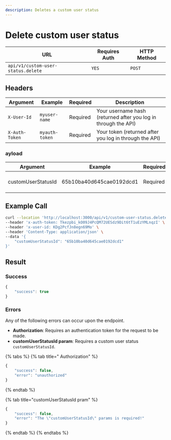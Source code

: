 ```yaml
---
description: Deletes a custom user status
---
```


# Delete custom user status

| URL                                | Requires Auth | HTTP Method |
| ---------------------------------- | ------------- | ----------- |
| `api/v1/custom-user-status.delete` | `YES`         | `POST`      |

## Headers

| Argument       | Example        | Required | Description                                                    |
| -------------- | -------------- | -------- | -------------------------------------------------------------- |
| `X-User-Id`    | `myuser-name`  | Required | Your username hash (returned after you log in through the API) |
| `X-Auth-Token` | `myauth-token` | Required | Your token (returned after you log in through the API)         |

### ayload <a href="#payload" id="payload"></a>

| Argument           | Example                  | Required | Description                    |
| ------------------ | ------------------------ | -------- | ------------------------------ |
| customUserStatusId | 65b10ba40d645cae0192dcd1 | Required | The `_id` of the custom status |

## Example Call

```bash
curl --location 'http://localhost:3000/api/v1/custom-user-status.delete' \
--header 'x-auth-token: Tkezpbi_kO09J4PcQM72UESdz9Dit6tT1uEzYMLnqzI' \
--header 'x-user-id: KDg2PcfJn8egn69Mo' \
--header 'Content-Type: application/json' \
--data '{
    "customUserStatusId": "65b10ba40d645cae0192dcd1"
}'
```

## Result

### Success

```javascript
{
    "success": true
}
```

### Errors

Any of the following errors can occur upon the endpoint.

* **Authorization**: Requires an authentication token for the request to be made.
* **customUserStatusId param**: Requires a custom user status `customUserStatusId`.

{% tabs %}
{% tab title=" Authorization" %}
```javascript
{
    "success": false,
    "error": "unauthorized"
}
```
{% endtab %}

{% tab title="customUserStatusId pram" %}
```javascript
{
    "success": false,
    "error": "The \"customUserStatusId\" params is required!"
}
```
{% endtab %}
{% endtabs %}
